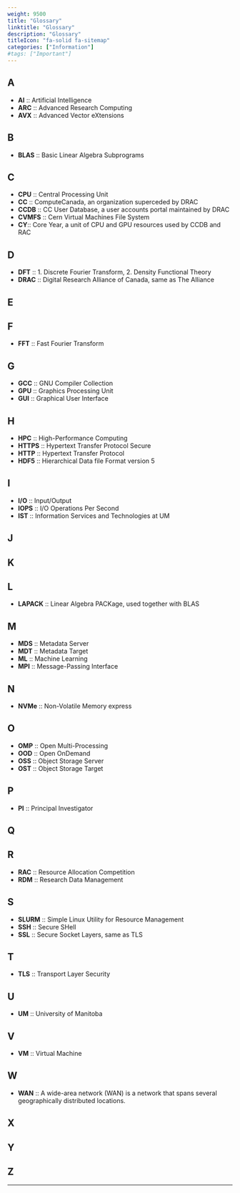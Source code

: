 ```yaml
---
weight: 9500
title: "Glossary"
linktitle: "Glossary"
description: "Glossary"
titleIcon: "fa-solid fa-sitemap"
categories: ["Information"]
#tags: ["Important"]
---
```


## A

* __AI__ :: Artificial Intelligence
* __ARC__ :: Advanced Research Computing
* __AVX__ :: Advanced Vector eXtensions

## B

* __BLAS__ :: Basic Linear Algebra Subprograms

## C

* __CPU__ :: Central Processing Unit
* __CC__ :: ComputeCanada, an organization superceded by DRAC
* __CCDB__ :: CC User Database, a user accounts portal maintained by DRAC
* __CVMFS__ :: Cern Virtual Machines File System
* __CY__:: Core Year, a unit of CPU and GPU resources used by CCDB and RAC

## D

* __DFT__ :: 1. Discrete Fourier Transform, 2. Density Functional Theory
* __DRAC__ :: Digital Research Alliance of Canada, same as The Alliance

## E

## F

* __FFT__ :: Fast Fourier Transform

## G

* __GCC__ :: GNU Compiler Collection
* __GPU__ :: Graphics Processing Unit
* __GUI__ :: Graphical User Interface

## H

* __HPC__ :: High-Performance Computing
* __HTTPS__ :: Hypertext Transfer Protocol Secure
* __HTTP__ :: Hypertext Transfer Protocol
* __HDF5__ :: Hierarchical Data file Format version 5

## I

* __I/O__ :: Input/Output
* __IOPS__ :: I/O Operations Per Second
* __IST__ :: Information Services and Technologies at UM

## J

## K

## L

* __LAPACK__ :: Linear Algebra PACKage, used together with BLAS

## M

* __MDS__ :: Metadata Server
* __MDT__ :: Metadata Target
* __ML__ :: Machine Learning
* __MPI__ :: Message-Passing Interface

## N

* __NVMe__ :: Non-Volatile Memory express

## O

* __OMP__ :: Open Multi-Processing
* __OOD__ :: Open OnDemand
* __OSS__ :: Object Storage Server
* __OST__ :: Object Storage Target

## P

* __PI__ :: Principal Investigator

## Q

## R

* __RAC__ :: Resource Allocation Competition 
* __RDM__ :: Research Data Management

## S

* __SLURM__ :: Simple Linux Utility for Resource Management
* __SSH__ :: Secure SHell
* __SSL__ :: Secure Socket Layers, same as TLS

## T

* __TLS__ :: Transport Layer Security

## U

* __UM__ :: University of Manitoba

## V

* __VM__ :: Virtual Machine

## W

* __WAN__ :: A wide-area network (WAN) is a network that spans several geographically distributed locations.

## X

## Y

## Z

---

<!-- Changes and update:
* 
*
*
-->
